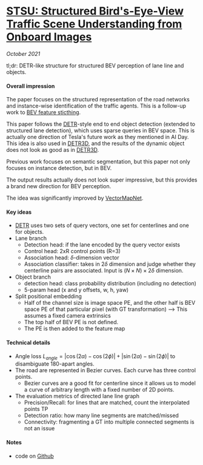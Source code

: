 # [STSU: Structured Bird's-Eye-View Traffic Scene Understanding from Onboard Images](https://arxiv.org/abs/2110.01997)

_October 2021_

tl;dr: DETR-like structure for structured BEV perception of lane line and objects.

#### Overall impression
The paper focuses on the structured representation of the road networks and instance-wise identification of the traffic agents. This is a follow-up work to [BEV feature sticthing](bev_feat_stitching.md).

This paper follows the [DETR](detr.md)-style end to end object detection (extended to structured lane detection), which uses sparse queries in BEV space. This is actually one direction of Tesla's future work as they mentioned in AI Day. This idea is also used in [DETR3D](detr3d.md), and the results of the dynamic object does not look as good as in [DETR3D](detr3d.md).

Previous work focuses on semantic segmentation, but this paper not only focuses on instance detection, but in BEV. 

The output results actually does not look super impressive, but this provides a brand new direction for BEV perception.

The idea was significantly improved by [VectorMapNet](vectormapnet.md).

#### Key ideas
- [DETR](detr.md) uses two sets of query vectors, one set for centerlines and one for objects.
- Lane branch
	- Detection head: if the lane encoded by the query vector exists
	- Control head: 2xR control points (R=3)
	- Association head: $\delta$-dimension vector
	- Association classifier: takes in $2 \delta$ dimension and judge whether they centerline pairs are associated. Input is $(N \times N) \times 2\delta$ dimension.
- Object branch
	- detection head: class probability distribution (including no detection)
	- 5-param head (x and y offsets, w, h, yaw)
- Split positional embedding
	- Half of the channel size is image space PE, and the other half is BEV space PE of that particular pixel (with GT transformation) --> This assumes a fixed camera extrinsics
	- The top half of BEV PE is not defined.
	- The PE is then added to the feature map

#### Technical details
- Angle loss $L_{angle} = |\cos(2\alpha) - \cos(2\phi)| + |\sin(2\alpha) - \sin (2\phi)|$ to disambiguate 180-apart angles.
- The road are represented in Bezier curves. Each curve has three control points. 
	- Bezier curves are a good fit for centerline since it allows us to model a curve of arbitrary length with a fixed number of 2D points. 
- The evaluation metrics of directed lane line graph
	- Precision/Recall: for lines that are matched, count the interpolated points TP
	- Detection ratio: how many line segments are matched/missed
	- Connectivity: fragmenting a GT into multiple connected segments is not an issue


#### Notes
- code on [Github](https://github.com/ybarancan/STSU)